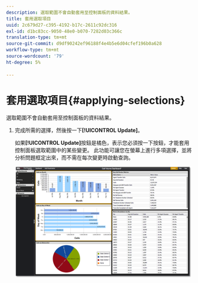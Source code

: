 ```yaml
---
description: 選取範圍不會自動套用至控制面板的資料結果。
title: 套用選取項目
uuid: 2c679d27-c395-4192-b17c-2611c92dc316
exl-id: d1bc83cc-9050-48e0-b070-7282d03c366c
translation-type: tm+mt
source-git-commit: d9df90242ef96188f4e4b5e6d04cfef196b0a628
workflow-type: tm+mt
source-wordcount: '79'
ht-degree: 5%

---
```


# 套用選取項目{#applying-selections}

選取範圍不會自動套用至控制面板的資料結果。

1. 完成所需的選擇，然後按一下&#x200B;**[!UICONTROL Update]**。

   如果&#x200B;**[!UICONTROL Update]**&#x200B;按鈕是橘色，表示您必須按一下按鈕，才能套用控制面板選取範圍中的某些變更。 此功能可讓您在螢幕上進行多項選擇，並將分析問題框定出來，而不需在每次變更時啟動查詢。

   ![](assets/selection_update.png)
